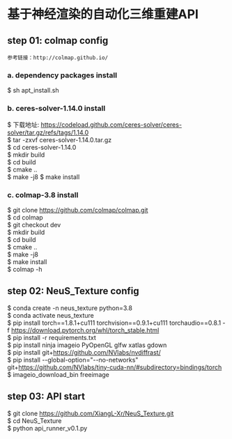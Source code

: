 # 基于神经渲染的自动化三维重建API

## step 01: colmap config
    参考链接：http://colmap.github.io/
 
 ### a. dependency packages install
  $ sh apt_install.sh

 ### b. ceres-solver-1.14.0 install
  $ 下载地址: https://codeload.github.com/ceres-solver/ceres-solver/tar.gz/refs/tags/1.14.0   
  $ tar -zxvf ceres-solver-1.14.0.tar.gz  
  $ cd ceres-solver-1.14.0    
  $ mkdir build   
  $ cd build   
  $ cmake ..    
  $ make -j8 
  $ make install    

 ### c. colmap-3.8 install
  $ git clone https://github.com/colmap/colmap.git  
  $ cd colmap  
  $ git checkout dev   
  $ mkdir build  
  $ cd build    
  $ cmake ..    
  $ make -j8  
  $ make install   
  $ colmap -h    

## step 02: NeuS_Texture config 
  $ conda create -n neus_texture python=3.8   
  $ conda activate neus_texture    
  $ pip install torch==1.8.1+cu111 torchvision==0.9.1+cu111 torchaudio==0.8.1 -f https://download.pytorch.org/whl/torch_stable.html  
  $ pip install -r requirements.txt  
  $ pip install ninja imageio PyOpenGL glfw xatlas gdown  
  $ pip install git+https://github.com/NVlabs/nvdiffrast/  
  $ pip install --global-option="--no-networks" git+https://github.com/NVlabs/tiny-cuda-nn/#subdirectory=bindings/torch  
  $ imageio_download_bin freeimage  

## step 03: API start
  $ git clone https://github.com/XiangL-Xr/NeuS_Texture.git  
  $ cd NeuS_Texture  
  $ python api_runner_v0.1.py  